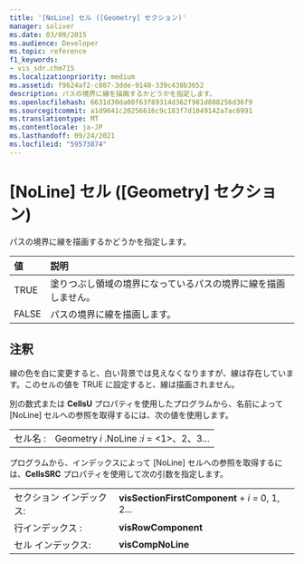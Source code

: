 ```yaml
---
title: '[NoLine] セル ([Geometry] セクション)'
manager: soliver
ms.date: 03/09/2015
ms.audience: Developer
ms.topic: reference
f1_keywords:
- vis_sdr.chm715
ms.localizationpriority: medium
ms.assetid: f9624af2-c087-3dde-9140-339c438b3652
description: パスの境界に線を描画するかどうかを指定します。
ms.openlocfilehash: 6631d30da00f63f89314d362f981d888256d36f9
ms.sourcegitcommit: a1d9041c20256616c9c183f7d1049142a7ac6991
ms.translationtype: MT
ms.contentlocale: ja-JP
ms.lasthandoff: 09/24/2021
ms.locfileid: "59573874"
---
```

# <a name="noline-cell-geometry-section"></a>[NoLine] セル ([Geometry] セクション)

パスの境界に線を描画するかどうかを指定します。
  
|**値**|**説明**|
|:-----|:-----|
| TRUE  <br/> | 塗りつぶし領域の境界になっているパスの境界に線を描画しません。  <br/> |
| FALSE  <br/> | パスの境界に線を描画します。  <br/> |
   
## <a name="remarks"></a>注釈

線の色を白に変更すると、白い背景では見えなくなりますが、線は存在しています。このセルの値を TRUE に設定すると、線は描画されません。
  
別の数式または **CellsU** プロパティを使用したプログラムから、名前によって [NoLine] セルへの参照を取得するには、次の値を使用します。 
  
|||
|:-----|:-----|
| セル名 :  <br/> | Geometry  *i*  .NoLine  *:i*  = <1>、2、3...  <br/> |
   
プログラムから、インデックスによって [NoLine] セルへの参照を取得するには、**CellsSRC** プロパティを使用して次の引数を指定します。 
  
|||
|:-----|:-----|
| セクション インデックス:  <br/> |**visSectionFirstComponent**  +  *i* *=* 0, 1, 2...  <br/> |
| 行インデックス :  <br/> |**visRowComponent** <br/> |
| セル インデックス:  <br/> |**visCompNoLine** <br/> |
   

